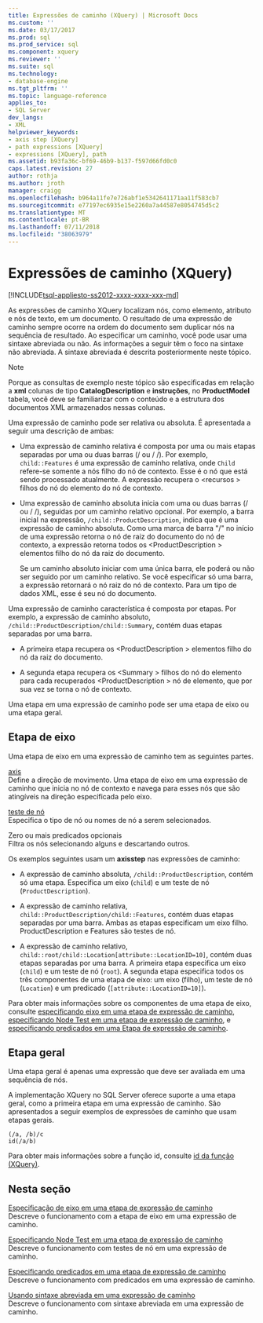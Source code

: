 ```yaml
---
title: Expressões de caminho (XQuery) | Microsoft Docs
ms.custom: ''
ms.date: 03/17/2017
ms.prod: sql
ms.prod_service: sql
ms.component: xquery
ms.reviewer: ''
ms.suite: sql
ms.technology:
- database-engine
ms.tgt_pltfrm: ''
ms.topic: language-reference
applies_to:
- SQL Server
dev_langs:
- XML
helpviewer_keywords:
- axis step [XQuery]
- path expressions [XQuery]
- expressions [XQuery], path
ms.assetid: b93fa36c-bf69-46b9-b137-f597d66fd0c0
caps.latest.revision: 27
author: rothja
ms.author: jroth
manager: craigg
ms.openlocfilehash: b964a11fe7e726abf1e5342641171aa11f583cb7
ms.sourcegitcommit: e77197ec6935e15e2260a7a44587e8054745d5c2
ms.translationtype: MT
ms.contentlocale: pt-BR
ms.lasthandoff: 07/11/2018
ms.locfileid: "38063979"
---
```

# <a name="path-expressions-xquery"></a>Expressões de caminho (XQuery)
[!INCLUDE[tsql-appliesto-ss2012-xxxx-xxxx-xxx-md](../includes/tsql-appliesto-ss2012-xxxx-xxxx-xxx-md.md)]

  As expressões de caminho XQuery localizam nós, como elemento, atributo e nós de texto, em um documento. O resultado de uma expressão de caminho sempre ocorre na ordem do documento sem duplicar nós na sequência de resultado. Ao especificar um caminho, você pode usar uma sintaxe abreviada ou não. As informações a seguir têm o foco na sintaxe não abreviada. A sintaxe abreviada é descrita posteriormente neste tópico.  
  
> [!NOTE]  
>  Porque as consultas de exemplo neste tópico são especificadas em relação a **xml** colunas de tipo **CatalogDescription** e **instruções**, no  **ProductModel** tabela, você deve se familiarizar com o conteúdo e a estrutura dos documentos XML armazenados nessas colunas.  
  
 Uma expressão de caminho pode ser relativa ou absoluta. É apresentada a seguir uma descrição de ambas:  
  
-   Uma expressão de caminho relativa é composta por uma ou mais etapas separadas por uma ou duas barras (/ ou / /). Por exemplo, `child::Features` é uma expressão de caminho relativa, onde `Child` refere-se somente a nós filho do nó de contexto. Esse é o nó que está sendo processado atualmente. A expressão recupera o \<recursos > filhos do nó do elemento do nó de contexto.  
  
-   Uma expressão de caminho absoluta inicia com uma ou duas barras (/ ou / /), seguidas por um caminho relativo opcional. Por exemplo, a barra inicial na expressão, `/child::ProductDescription`, indica que é uma expressão de caminho absoluta. Como uma marca de barra "/" no início de uma expressão retorna o nó de raiz do documento do nó de contexto, a expressão retorna todos os \<ProductDescription > elementos filho do nó da raiz do documento.  
  
     Se um caminho absoluto iniciar com uma única barra, ele poderá ou não ser seguido por um caminho relativo. Se você especificar só uma barra, a expressão retornará o nó raiz do nó de contexto. Para um tipo de dados XML, esse é seu nó do documento.  
  
 Uma expressão de caminho característica é composta por etapas. Por exemplo, a expressão de caminho absoluto, `/child::ProductDescription/child::Summary`, contém duas etapas separadas por uma barra.  
  
-   A primeira etapa recupera os \<ProductDescription > elementos filho do nó da raiz do documento.  
  
-   A segunda etapa recupera os \<Summary > filhos do nó do elemento para cada recuperados \<ProductDescription > nó de elemento, que por sua vez se torna o nó de contexto.  
  
 Uma etapa em uma expressão de caminho pode ser uma etapa de eixo ou uma etapa geral.  
  
## <a name="axis-step"></a>Etapa de eixo  
 Uma etapa de eixo em uma expressão de caminho tem as seguintes partes.  
  
 [axis](../xquery/path-expressions-specifying-axis.md)  
 Define a direção de movimento. Uma etapa de eixo em uma expressão de caminho que inicia no nó de contexto e navega para esses nós que são atingíveis na direção especificada pelo eixo.  
  
 [teste de nó](../xquery/path-expressions-specifying-node-test.md)  
 Especifica o tipo de nó ou nomes de nó a serem selecionados.  
  
 Zero ou mais predicados opcionais  
 Filtra os nós selecionando alguns e descartando outros.  
  
 Os exemplos seguintes usam um **axisstep** nas expressões de caminho:  
  
-   A expressão de caminho absoluta, `/child::ProductDescription`, contém só uma etapa. Especifica um eixo (`child`) e um teste de nó (`ProductDescription`).  
  
-   A expressão de caminho relativa, `child::ProductDescription/child::Features`, contém duas etapas separadas por uma barra. Ambas as etapas especificam um eixo filho. ProductDescription e Features são testes de nó.  
  
-   A expressão de caminho relativo, `child::root/child::Location[attribute::LocationID=10]`, contém duas etapas separadas por uma barra. A primeira etapa especifica um eixo (`child`) e um teste de nó (`root`). A segunda etapa especifica todos os três componentes de uma etapa de eixo: um eixo (filho), um teste de nó (`Location`) e um predicado (`[attribute::LocationID=10]`).  
  
 Para obter mais informações sobre os componentes de uma etapa de eixo, consulte [especificando eixo em uma etapa de expressão de caminho](../xquery/path-expressions-specifying-axis.md), [especificando Node Test em uma etapa de expressão de caminho](../xquery/path-expressions-specifying-node-test.md), e [especificando predicados em uma Etapa de expressão de caminho](../xquery/path-expressions-specifying-predicates.md).  
  
## <a name="general-step"></a>Etapa geral  
 Uma etapa geral é apenas uma expressão que deve ser avaliada em uma sequência de nós.  
  
 A implementação XQuery no SQL Server oferece suporte a uma etapa geral, como a primeira etapa em uma expressão de caminho. São apresentados a seguir exemplos de expressões de caminho que usam etapas gerais.  
  
```  
(/a, /b)/c  
id(/a/b)  
```  
  
 Para obter mais informações sobre a função id, consulte [id da função &#40;XQuery&#41;](../xquery/functions-on-sequences-id.md).  
  
## <a name="in-this-section"></a>Nesta seção  
 [Especificação de eixo em uma etapa de expressão de caminho](../xquery/path-expressions-specifying-axis.md)  
 Descreve o funcionamento com a etapa de eixo em uma expressão de caminho.  
  
 [Especificando Node Test em uma etapa de expressão de caminho](../xquery/path-expressions-specifying-node-test.md)  
 Descreve o funcionamento com testes de nó em uma expressão de caminho.  
  
 [Especificando predicados em uma etapa de expressão de caminho](../xquery/path-expressions-specifying-predicates.md)  
 Descreve o funcionamento com predicados em uma expressão de caminho.  
  
 [Usando sintaxe abreviada em uma expressão de caminho](../xquery/path-expressions-using-abbreviated-syntax.md)  
 Descreve o funcionamento com sintaxe abreviada em uma expressão de caminho.  
  
  
